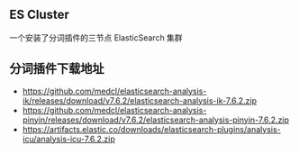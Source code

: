 ## ES Cluster

一个安装了分词插件的三节点 ElasticSearch 集群

## 分词插件下载地址

+ https://github.com/medcl/elasticsearch-analysis-ik/releases/download/v7.6.2/elasticsearch-analysis-ik-7.6.2.zip
+ https://github.com/medcl/elasticsearch-analysis-pinyin/releases/download/v7.6.2/elasticsearch-analysis-pinyin-7.6.2.zip
+ https://artifacts.elastic.co/downloads/elasticsearch-plugins/analysis-icu/analysis-icu-7.6.2.zip
